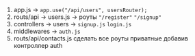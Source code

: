 1. app.js -> `app.use("/api/users", usersRouter);`
2. routs/api -> users.js -> роуты `"/register"` `"/signup"`
3. controllers -> users -> `signup.js` `login.js`
4. middlewares -> `auth.js` 
5. routs/api/contacts.js сделать все роуты приватные добавив контроллер auth

